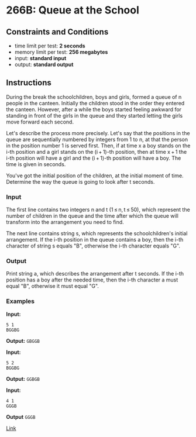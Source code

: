 # 266B: Queue at the School

## Constraints and Conditions

- time limit per test: **2 seconds**
- memory limit per test: **256 megabytes**
- input: **standard input**
- output: **standard output**

## Instructions

During the break the schoolchildren, boys and girls, formed a queue of n people in the canteen. Initially the children stood in the order they entered the canteen. However, after a while the boys started feeling awkward for standing in front of the girls in the queue and they started letting the girls move forward each second.

Let's describe the process more precisely. Let's say that the positions in the queue are sequentially numbered by integers from 1 to n, at that the person in the position number 1 is served first. Then, if at time x a boy stands on the i-th position and a girl stands on the (i + 1)-th position, then at time x + 1 the i-th position will have a girl and the (i + 1)-th position will have a boy. The time is given in seconds.

You've got the initial position of the children, at the initial moment of time. Determine the way the queue is going to look after t seconds.

### Input

The first line contains two integers n and t (1 ≤ n, t ≤ 50), which represent the number of children in the queue and the time after which the queue will transform into the arrangement you need to find.

The next line contains string s, which represents the schoolchildren's initial arrangement. If the i-th position in the queue contains a boy, then the i-th character of string s equals "B", otherwise the i-th character equals "G".

### Output

Print string a, which describes the arrangement after t seconds. If the i-th position has a boy after the needed time, then the i-th character a must equal "B", otherwise it must equal "G".

### Examples

**Input:**

```
5 1
BGGBG
```

**Output:**
`GBGGB`

**Input:**

```
5 2
BGGBG
```

**Output:**
`GGBGB`

**Input:**

```
4 1
GGGB
```

**Output**
`GGGB`

[Link](https://codeforces.com/problemset/problem/266/B)
